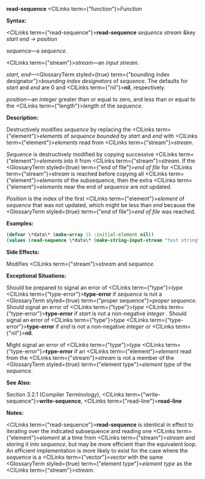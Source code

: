 **read-sequence** <ClLinks  term={"function"}><i>Function</i></ClLinks> 



**Syntax:** 



<ClLinks  term={"read-sequence"}><b>read-sequence</b></ClLinks> *sequence stream* &amp;key *start end → position* 



*sequence*—a *sequence*. 



<ClLinks  term={"stream"}><i>stream</i></ClLinks>—an *input stream*. 



*start*, *end*—<GlossaryTerm styled={true} term={"bounding index designator"}><i>bounding index designators</i></GlossaryTerm> of *sequence*. The defaults for *start* and *end* are 0 and <ClLinks  term={"nil"}><b>nil</b></ClLinks>, respectively. 



*position*—an *integer* greater than or equal to zero, and less than or equal to the <ClLinks  term={"length"}><i>length</i></ClLinks> of the *sequence*. 



**Description:** 



Destructively modifies *sequence* by replacing the <ClLinks  term={"element"}><i>elements</i></ClLinks> of *sequence bounded* by *start* and *end* with <ClLinks  term={"element"}><i>elements</i></ClLinks> read from <ClLinks  term={"stream"}><i>stream</i></ClLinks>. 



*Sequence* is destructively modified by copying successive <ClLinks  term={"element"}><i>elements</i></ClLinks> into it from <ClLinks  term={"stream"}><i>stream</i></ClLinks>. If the <GlossaryTerm styled={true} term={"end of file"}><i>end of file</i></GlossaryTerm> for <ClLinks  term={"stream"}><i>stream</i></ClLinks> is reached before copying all <ClLinks  term={"element"}><i>elements</i></ClLinks> of the subsequence, then the extra <ClLinks  term={"element"}><i>elements</i></ClLinks> near the end of *sequence* are not updated. 







 



 



*Position* is the index of the first <ClLinks  term={"element"}><i>element</i></ClLinks> of *sequence* that was not updated, which might be less than *end* because the <GlossaryTerm styled={true} term={"end of file"}><i>end of file</i></GlossaryTerm> was reached. 



**Examples:**
```lisp
(defvar \*data\* (make-array 15 :initial-element nil)) 
(values (read-sequence \*data\* (make-string-input-stream "test string")) \*data\*) → 11, #(#\t #\e #\s #\t #\Space #\s #\t #\r #\i #\n #\g NIL NIL NIL NIL) 
```
**Side Effects:** 



Modifies <ClLinks  term={"stream"}><i>stream</i></ClLinks> and *sequence*. 



**Exceptional Situations:** 



Should be prepared to signal an error of <ClLinks  term={"type"}><i>type</i></ClLinks> <ClLinks  term={"type-error"}><b>type-error</b></ClLinks> if *sequence* is not a <GlossaryTerm styled={true} term={"proper sequence"}><i>proper sequence</i></GlossaryTerm>. Should signal an error of <ClLinks  term={"type"}><i>type</i></ClLinks> <ClLinks  term={"type-error"}><b>type-error</b></ClLinks> if *start* is not a non-negative *integer* . Should signal an error of <ClLinks  term={"type"}><i>type</i></ClLinks> <ClLinks  term={"type-error"}><b>type-error</b></ClLinks> if *end* is not a non-negative *integer* or <ClLinks  term={"nil"}><b>nil</b></ClLinks>. 



Might signal an error of <ClLinks  term={"type"}><i>type</i></ClLinks> <ClLinks  term={"type-error"}><b>type-error</b></ClLinks> if an <ClLinks  term={"element"}><i>element</i></ClLinks> read from the <ClLinks  term={"stream"}><i>stream</i></ClLinks> is not a member of the <GlossaryTerm styled={true} term={"element type"}><i>element type</i></GlossaryTerm> of the *sequence*. 



**See Also:** 



Section 3.2.1 (Compiler Terminology), <ClLinks  term={"write-sequence"}><b>write-sequence</b></ClLinks>, <ClLinks  term={"read-line"}><b>read-line</b></ClLinks> 



**Notes:** 



<ClLinks  term={"read-sequence"}><b>read-sequence</b></ClLinks> is identical in effect to iterating over the indicated subsequence and reading one <ClLinks  term={"element"}><i>element</i></ClLinks> at a time from <ClLinks  term={"stream"}><i>stream</i></ClLinks> and storing it into *sequence*, but may be more efficient than the equivalent loop. An efficient implementation is more likely to exist for the case where the *sequence* is a <ClLinks  term={"vector"}><i>vector</i></ClLinks> with the same <GlossaryTerm styled={true} term={"element type"}><i>element type</i></GlossaryTerm> as the <ClLinks  term={"stream"}><i>stream</i></ClLinks>. 



